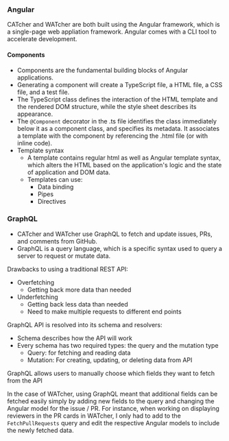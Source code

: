 <!-- ### Tool/Technology 1

List the aspects you learned, and the resources you used to learn them, and a brief summary of each resource.

### Tool/Technology 2

... -->

### Angular
CATcher and WATcher are both built using the Angular framework, which is a single-page web appliation framework. Angular comes with a CLI tool to accelerate development.

#### Components
- Components are the fundamental building blocks of Angular applications.
- Generating a component will create a TypeScript file, a HTML file, a CSS file, and a test file.
- The TypeScript class defines the interaction of the HTML template and the rendered DOM structure, while the style sheet describes its appearance.
- The `@Component` decorator in the .ts file identifies the class immediately below it as a component class, and specifies its metadata. It associates a template with the component by referencing the .html file (or with inline code).
- Template syntax
  - A template contains regular html as well as Angular template syntax, which alters the HTML based on the application's logic and the state of application and DOM data. 
  - Templates can use:
    - Data binding
    - Pipes
    - Directives

### GraphQL
- CATcher and WATcher use GraphQL to fetch and update issues, PRs, and comments from GitHub.
- GraphQL is a query language, which is a specific syntax used to query a server to request or mutate data.

Drawbacks to using a traditional REST API:
- Overfetching
  - Getting back more data than needed
- Underfetching
  - Getting back less data than needed 
  - Need to make multiple requests to different end points

GraphQL API is resolved into its schema and resolvers:
- Schema describes how the API will work
- Every schema has two required types: the query and the mutation type
  - Query: for fetching and reading data
  - Mutation: For creating, updating, or deleting data from API

GraphQL allows users to manually choose which fields they want to fetch from the API

In the case of WATcher, using GraphQL meant that additional fields can be fetched easily simply by adding new fields to the query and changing the Angular model for the issue / PR. For instance, when working on displaying reviewers in the PR cards in WATcher, I only had to add to the `FetchPullRequests` query and edit the respective Angular models to include the newly fetched data.
